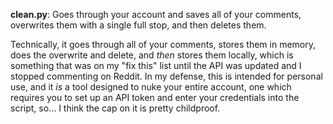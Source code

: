 **clean.py**: Goes through your account and saves all of your comments, overwrites them with a single full stop, and then deletes them.

Technically, it goes through all of your comments, stores them in memory, does the overwrite and delete, and *then* stores them locally, which is something that was on my "fix this" list until the API was updated and I stopped commenting on Reddit. In my defense, this is intended for personal use, and it *is* a tool designed to nuke your entire account, one which requires you to set up an API token and enter your credentials into the script, so... I think the cap on it is pretty childproof.